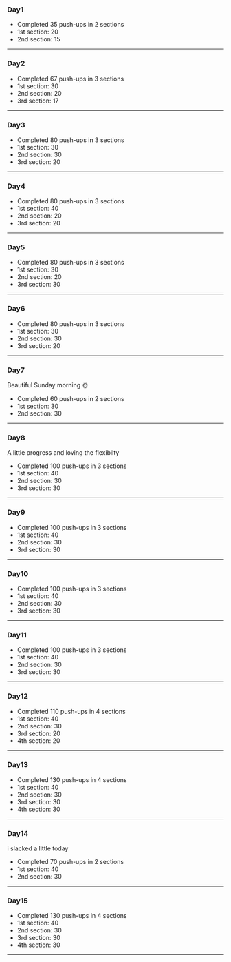 ### Day1
  - Completed 35 push-ups in 2 sections
  - 1st section: 20 
  - 2nd section: 15
---

### Day2
  - Completed 67 push-ups in 3 sections
  - 1st section: 30
  - 2nd section: 20
  - 3rd section: 17
---

### Day3
  - Completed 80 push-ups in 3 sections
  - 1st section: 30 
  - 2nd section: 30
  - 3rd section: 20
---

### Day4
  - Completed 80 push-ups in 3 sections
  - 1st section: 40 
  - 2nd section: 20
  - 3rd section: 20
---

### Day5
  - Completed 80 push-ups in 3 sections
  - 1st section: 30 
  - 2nd section: 20
  - 3rd section: 30
---

### Day6
  - Completed 80 push-ups in 3 sections
  - 1st section: 30 
  - 2nd section: 30
  - 3rd section: 20
---

### Day7
Beautiful Sunday morning 🌞
  - Completed 60 push-ups in 2 sections
  - 1st section: 30 
  - 2nd section: 30
---

### Day8
A little progress and loving the flexibilty
  - Completed 100 push-ups in 3 sections
  - 1st section: 40 
  - 2nd section: 30
  - 3rd section: 30
---

### Day9
  - Completed 100 push-ups in 3 sections
  - 1st section: 40 
  - 2nd section: 30
  - 3rd section: 30
---

### Day10 
  - Completed 100 push-ups in 3 sections
  - 1st section: 40 
  - 2nd section: 30
  - 3rd section: 30
---

### Day11
  - Completed 100 push-ups in 3 sections
  - 1st section: 40 
  - 2nd section: 30
  - 3rd section: 30
---

### Day12
  - Completed 110 push-ups in 4 sections
  - 1st section: 40 
  - 2nd section: 30
  - 3rd section: 20
  - 4th section: 20
---

### Day13
  - Completed 130 push-ups in 4 sections
  - 1st section: 40 
  - 2nd section: 30
  - 3rd section: 30
  - 4th section: 30
---

### Day14
i slacked a little today
  - Completed 70 push-ups in 2 sections
  - 1st section: 40 
  - 2nd section: 30
---

### Day15
  - Completed 130 push-ups in 4 sections
  - 1st section: 40 
  - 2nd section: 30
  - 3rd section: 30
  - 4th section: 30
---
